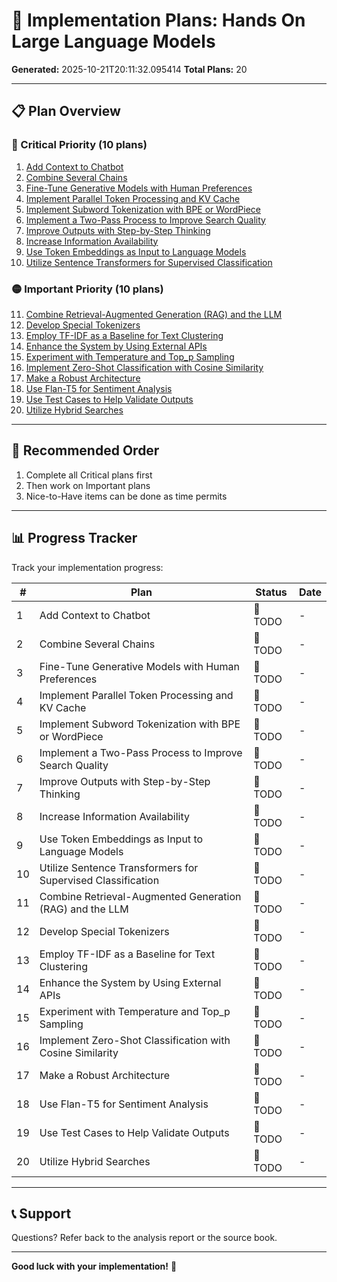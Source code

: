 # 🚀 Implementation Plans: Hands On Large Language Models

**Generated:** 2025-10-21T20:11:32.095414
**Total Plans:** 20

---

## 📋 Plan Overview

### 🔴 Critical Priority (10 plans)

1. [Add Context to Chatbot](01_Add_Context_to_Chatbot.md)
2. [Combine Several Chains](02_Combine_Several_Chains.md)
3. [Fine-Tune Generative Models with Human Preferences](03_Fine-Tune_Generative_Models_with_Human_Preferences.md)
4. [Implement Parallel Token Processing and KV Cache](04_Implement_Parallel_Token_Processing_and_KV_Cache.md)
5. [Implement Subword Tokenization with BPE or WordPiece](05_Implement_Subword_Tokenization_with_BPE_or_WordPiece.md)
6. [Implement a Two-Pass Process to Improve Search Quality](06_Implement_a_Two-Pass_Process_to_Improve_Search_Quality.md)
7. [Improve Outputs with Step-by-Step Thinking](07_Improve_Outputs_with_Step-by-Step_Thinking.md)
8. [Increase Information Availability](08_Increase_Information_Availability.md)
9. [Use Token Embeddings as Input to Language Models](09_Use_Token_Embeddings_as_Input_to_Language_Models.md)
10. [Utilize Sentence Transformers for Supervised Classification](10_Utilize_Sentence_Transformers_for_Supervised_Classification.md)

### 🟡 Important Priority (10 plans)

11. [Combine Retrieval-Augmented Generation (RAG) and the LLM](11_Combine_Retrieval-Augmented_Generation_RAG_and_the_LLM.md)
12. [Develop Special Tokenizers](12_Develop_Special_Tokenizers.md)
13. [Employ TF-IDF as a Baseline for Text Clustering](13_Employ_TF-IDF_as_a_Baseline_for_Text_Clustering.md)
14. [Enhance the System by Using External APIs](14_Enhance_the_System_by_Using_External_APIs.md)
15. [Experiment with Temperature and Top_p Sampling](15_Experiment_with_Temperature_and_Top_p_Sampling.md)
16. [Implement Zero-Shot Classification with Cosine Similarity](16_Implement_Zero-Shot_Classification_with_Cosine_Similarity.md)
17. [Make a Robust Architecture](17_Make_a_Robust_Architecture.md)
18. [Use Flan-T5 for Sentiment Analysis](18_Use_Flan-T5_for_Sentiment_Analysis.md)
19. [Use Test Cases to Help Validate Outputs](19_Use_Test_Cases_to_Help_Validate_Outputs.md)
20. [Utilize Hybrid Searches](20_Utilize_Hybrid_Searches.md)

---

## 🎯 Recommended Order

1. Complete all Critical plans first
2. Then work on Important plans
3. Nice-to-Have items can be done as time permits

---

## 📊 Progress Tracker

Track your implementation progress:

| # | Plan | Status | Date |
|---|------|--------|------|
| 1 | Add Context to Chatbot | 🔲 TODO | - |
| 2 | Combine Several Chains | 🔲 TODO | - |
| 3 | Fine-Tune Generative Models with Human Preferences | 🔲 TODO | - |
| 4 | Implement Parallel Token Processing and KV Cache | 🔲 TODO | - |
| 5 | Implement Subword Tokenization with BPE or WordPiece | 🔲 TODO | - |
| 6 | Implement a Two-Pass Process to Improve Search Quality | 🔲 TODO | - |
| 7 | Improve Outputs with Step-by-Step Thinking | 🔲 TODO | - |
| 8 | Increase Information Availability | 🔲 TODO | - |
| 9 | Use Token Embeddings as Input to Language Models | 🔲 TODO | - |
| 10 | Utilize Sentence Transformers for Supervised Classification | 🔲 TODO | - |
| 11 | Combine Retrieval-Augmented Generation (RAG) and the LLM | 🔲 TODO | - |
| 12 | Develop Special Tokenizers | 🔲 TODO | - |
| 13 | Employ TF-IDF as a Baseline for Text Clustering | 🔲 TODO | - |
| 14 | Enhance the System by Using External APIs | 🔲 TODO | - |
| 15 | Experiment with Temperature and Top_p Sampling | 🔲 TODO | - |
| 16 | Implement Zero-Shot Classification with Cosine Similarity | 🔲 TODO | - |
| 17 | Make a Robust Architecture | 🔲 TODO | - |
| 18 | Use Flan-T5 for Sentiment Analysis | 🔲 TODO | - |
| 19 | Use Test Cases to Help Validate Outputs | 🔲 TODO | - |
| 20 | Utilize Hybrid Searches | 🔲 TODO | - |

---

## 📞 Support

Questions? Refer back to the analysis report or the source book.

---

**Good luck with your implementation!** 🚀
